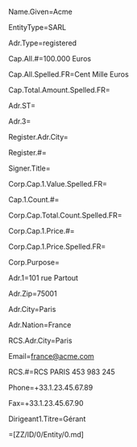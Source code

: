Name.Given=Acme

EntityType=SARL

Adr.Type=registered

Cap.All.#=100.000 Euros

Cap.All.Spelled.FR=Cent Mille Euros

Cap.Total.Amount.Spelled.FR=

Adr.ST=

Adr.3=

Register.Adr.City=

Register.#=

Signer.Title=

Corp.Cap.1.Value.Spelled.FR=

Cap.1.Count.#=

Corp.Cap.Total.Count.Spelled.FR=

Corp.Cap.1.Price.#=

Corp.Cap.1.Price.Spelled.FR=

Corp.Purpose=

Adr.1=101 rue Partout

Adr.Zip=75001

Adr.City=Paris

Adr.Nation=France
 
RCS.Adr.City=Paris

Email=france@acme.com

RCS.#=RCS PARIS 453 983 245

Phone=+33.1.23.45.67.89

Fax=+33.1.23.45.67.90

Dirigeant1.Titre=Gérant

=[ZZ/ID/0/Entity/0.md]
